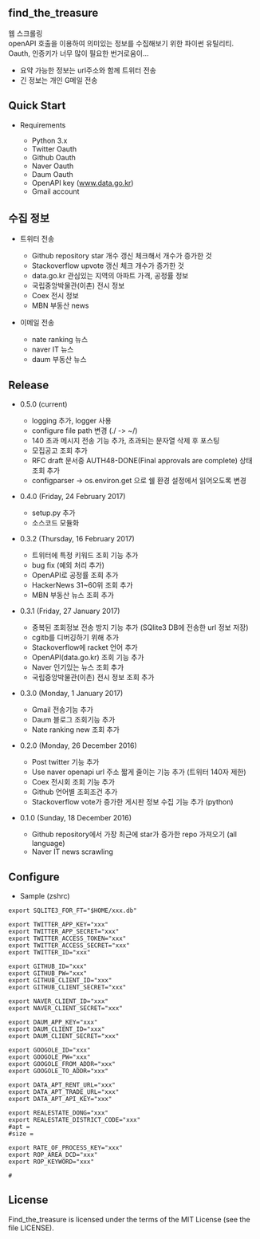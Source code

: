 find_the_treasure
----------------

웹 스크롤링  
openAPI 호출을 이용하여 의미있는 정보를 수집해보기 위한 파이썬 유틸리티.   
Oauth, 인증키가 너무 많이 필요한 번거로움이...

- 요약 가능한 정보는 url주소와 함께 트위터 전송
- 긴 정보는 개인 G메일 전송

Quick Start
----------------
- Requirements

  - Python 3.x
  - Twitter Oauth
  - Github Oauth
  - Naver Oauth
  - Daum Oauth
  - OpenAPI key (www.data.go.kr)
  - Gmail account

수집 정보
---------
- 트위터 전송
  - Github repository star 개수 갱신 체크해서 개수가 증가한 것
  - Stackoverflow upvote 갱신 체크 개수가 증가한 것
  - data.go.kr 관심있는 지역의 아파트 가격, 공정률 정보
  - 국립중앙박물관(이촌) 전시 정보 
  - Coex 전시 정보
  - MBN 부동산 news  


- 이메일 전송
  - nate ranking 뉴스
  - naver IT 뉴스
  - daum 부동산 뉴스

Release
-------
- 0.5.0 (current)
  - logging 추가, logger 사용
  - configure file path 변경 (./ -> ~/)
  - 140 초과 메시지 전송 기능 추가, 초과되는 문자열 삭제 후 포스팅
  - 모집공고 조회 추가
  - RFC draft 문서중 AUTH48-DONE(Final approvals are complete) 상태 조회 추가
  - configparser -> os.environ.get 으로 쉘 환경 설정에서 읽어오도록 변경


- 0.4.0 (Friday, 24 February 2017)
  - setup.py 추가
  - 소스코드 모듈화


- 0.3.2 (Thursday, 16 February 2017)
  - 트위터에 특정 키워드 조회 기능 추가
  - bug fix (예외 처리 추가)
  - OpenAPI로 공정률 조회 추가
  - HackerNews 31~60위 조회 추가
  - MBN 부동산 뉴스 조회 추가


- 0.3.1 (Friday, 27 January 2017)
  - 중복된 조회정보 전송 방지 기능 추가 (SQlite3 DB에 전송한 url 정보 저장)
  - cgitb를 디버깅하기 위해 추가 
  - Stackoverflow에 racket 언어 추가
  - OpenAPI(data.go.kr) 조회 기능 추가
  - Naver 인기있는 뉴스 조회 추가
  - 국립중앙박물관(이촌) 전시 정보 조회 추가


- 0.3.0 (Monday, 1 January 2017)
  - Gmail 전송기능 추가
  - Daum 블로그 조회기능 추가
  - Nate ranking new 조회 추가   


- 0.2.0 (Monday, 26 December 2016)
  - Post twitter 기능 추가
  - Use naver openapi url 주소 짧게 줄이는 기능 추가 (트위터 140자 제한)
  - Coex 전시회 조회 기능 추가
  - Github 언어별 조회조건 추가
  - Stackoverflow vote가 증가한 게시판 정보 수집 기능 추가 (python)  


- 0.1.0 (Sunday, 18 December 2016)
  - Github repository에서 가장 최근에 star가 증가한 repo 가져오기 (all language)
  - Naver IT news scrawling  


Configure
---------
- Sample (zshrc)

```
export SQLITE3_FOR_FT="$HOME/xxx.db"

export TWITTER_APP_KEY="xxx"
export TWITTER_APP_SECRET="xxx"
export TWITTER_ACCESS_TOKEN="xxx"
export TWITTER_ACCESS_SECRET="xxx"
export TWITTER_ID="xxx"

export GITHUB_ID="xxx"
export GITHUB_PW="xxx"
export GITHUB_CLIENT_ID="xxx"
export GITHUB_CLIENT_SECRET="xxx"

export NAVER_CLIENT_ID="xxx"
export NAVER_CLIENT_SECRET="xxx"

export DAUM_APP_KEY="xxx"
export DAUM_CLIENT_ID="xxx"
export DAUM_CLIENT_SECRET="xxx"

export GOOGOLE_ID="xxx"
export GOOGOLE_PW="xxx"
export GOOGOLE_FROM_ADDR="xxx"
export GOOGOLE_TO_ADDR="xxx"

export DATA_APT_RENT_URL="xxx"
export DATA_APT_TRADE_URL="xxx"
export DATA_APT_API_KEY="xxx"

export REALESTATE_DONG="xxx"
export REALESTATE_DISTRICT_CODE="xxx"
#apt = 
#size =

export RATE_OF_PROCESS_KEY="xxx"
export ROP_AREA_DCD="xxx"
export ROP_KEYWORD="xxx"

#
```

License
-------
Find_the_treasure is licensed under the terms of the MIT License (see the file LICENSE).
